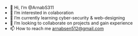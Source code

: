 - 👋 Hi, I’m @ArnabS311
- 👀 I’m interested in colaboration
- 🌱 I’m currently learning cyber-security & web-designing
- 💞️ I’m looking to collaborate on projects and gain experience 
- 📫 How to reach me arnabsen512@gmail.com

<!---
ArnabS311/ArnabS311 is a ✨ special ✨ repository because its `README.md` (this file) appears on your GitHub profile.
You can click the Preview link to take a look at your changes.
--->
